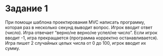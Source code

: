 # Задание 1

При помощи шаблона проектирования MVC написать программу, которая раз в несколько секунд выводит вопрос. Игрок вводит ответ (число). Игра отвечает “верно/не верно/не
успел/не число”. Если игрок вводит -1, игра прекращается (программа корректно останавливается). Игра пишет 2 случайных целых числа от 0 до 100, игрок вводит их сумму.

